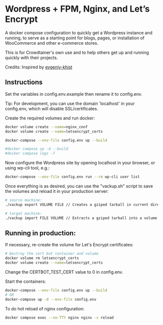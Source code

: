 # Wordpress + FPM, Nginx, and Let’s Encrypt

A docker compose configuration to quickly get a Wordpress instance and running, to serve as a starting point for blogs, pages, or installation of WooCommerce and other e-commerce stores.

This is for Crowdtainer's own use and to help others get up and running quickly with their projects.

Credits: Inspired by <a href='https://github.com/evgeniy-khist/letsencrypt-docker-compose'> evgeniy-khist</a>

## Instructions
Set the variables in config.env.example then rename it to config.env.

Tip: For development, you can use the domain 'localhost' in your config.env, which will disable SSL/certificates.

Create the required volumes and run docker:

```sh
docker volume create --name=nginx_conf
docker volume create --name=letsencrypt_certs

docker-compose --env-file config.env up --build

#docker compose up -d --build
#docker compose logs -f
```

Now configure the Wordpress site by opening localhost in your browser, or using wp-cli tool, e.g.:


```sh
docker-compose --env-file config.env run --rm wp-cli user list
```

Once everything is as desired, you can use the "vackup.sh" script to save the volumes and reload it in your production server:

```sh
# source machine:
./vackup export VOLUME FILE // Creates a gziped tarball in current directory from a volume

# target machine:
./vackup import FILE VOLUME // Extracts a gziped tarball into a volume
```

## Running in production:

If necessary, re-create the volume for Let's Encrypt certificates:

```sh
# Destroy the cert bot container and volume
docker volume rm letsencrypt_certs
docker volume create --name=letsencrypt_certs
```

Change the CERTBOT_TEST_CERT value to 0 in config.env.

Start the containers:

```sh
docker-compose --env-file config.env up --build
# OR
docker-compose up -d --env-file config.env
```

To do hot reload of nginx configuration:
```sh
docker compose exec --no-TTY nginx nginx -s reload
```
